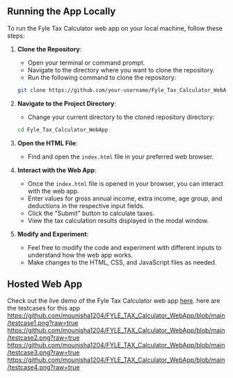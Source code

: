 
## Running the App Locally

To run the Fyle Tax Calculator web app on your local machine, follow these steps:

1. **Clone the Repository**: 
    - Open your terminal or command prompt.
    - Navigate to the directory where you want to clone the repository.
    - Run the following command to clone the repository:

    ```bash
    git clone https://github.com/your-username/Fyle_Tax_Calculator_WebApp.git
    ```

2. **Navigate to the Project Directory**:
    - Change your current directory to the cloned repository directory:

    ```bash
    cd Fyle_Tax_Calculator_WebApp
    ```

3. **Open the HTML File**:
    - Find and open the `index.html` file in your preferred web browser.

4. **Interact with the Web App**:
    - Once the `index.html` file is opened in your browser, you can interact with the web app.
    - Enter values for gross annual income, extra income, age group, and deductions in the respective input fields.
    - Click the "Submit" button to calculate taxes.
    - View the tax calculation results displayed in the modal window.

5. **Modify and Experiment**:
    - Feel free to modify the code and experiment with different inputs to understand how the web app works.
    - Make changes to the HTML, CSS, and JavaScript files as needed.

## Hosted Web App

Check out the live demo of the Fyle Tax Calculator web app [here](https://mounisha1204.github.io/FYLE_TAX_Calculator_WebApp/).
here are the testcases for this app
https://github.com/mounisha1204/FYLE_TAX_Calculator_WebApp/blob/main/testcase1.png?raw=true
https://github.com/mounisha1204/FYLE_TAX_Calculator_WebApp/blob/main/testcase2.png?raw=true
https://github.com/mounisha1204/FYLE_TAX_Calculator_WebApp/blob/main/testcase3.png?raw=true
https://github.com/mounisha1204/FYLE_TAX_Calculator_WebApp/blob/main/testcase4.png?raw=true




